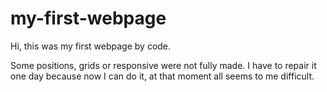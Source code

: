 # my-first-webpage

Hi, this was my first webpage by code. 

Some positions, grids or responsive were not fully made. 
I have to repair it one day because now I can do it, at that moment all seems to me difficult.
